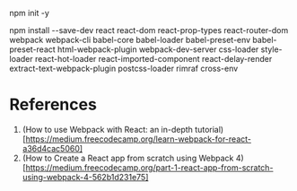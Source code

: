 npm init -y

npm install --save-dev react react-dom react-prop-types react-router-dom webpack webpack-cli babel-core babel-loader babel-preset-env babel-preset-react html-webpack-plugin webpack-dev-server css-loader style-loader react-hot-loader  react-imported-component react-delay-render extract-text-webpack-plugin postcss-loader rimraf cross-env 

# References
1. (How to use Webpack with React: an in-depth tutorial)[https://medium.freecodecamp.org/learn-webpack-for-react-a36d4cac5060]
2. (How to Create a React app from scratch using Webpack 4)[https://medium.freecodecamp.org/part-1-react-app-from-scratch-using-webpack-4-562b1d231e75]